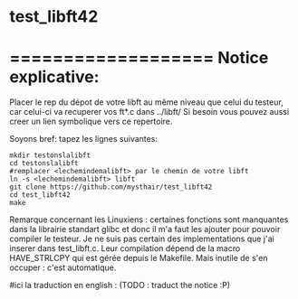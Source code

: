 # test_libft42
===================
Notice explicative:
===================

Placer le rep du dépot de votre libft au même niveau que celui du testeur, car celui-ci va recuperer vos ft*.c dans ../libft/ Si besoin vous pouvez aussi creer un lien symbolique vers ce repertoire.

Soyons bref: tapez les lignes suivantes:

	mkdir testonslalibft
	cd testonslalibft
	#remplacer <lechemindemalibft> par le chemin de votre libft
	ln -s <lechemindemalibft> libft
	git clone https://github.com/mysthair/test_libft42 
	cd test_libft42
	make

Remarque concernant les Linuxiens : certaines fonctions sont manquantes dans la librairie standart glibc et donc il m'a faut les ajouter pour pouvoir compiler le testeur. Je ne suis pas certain des implementations que j'ai inserer dans test_libft.c. Leur compilation dépend de la macro HAVE_STRLCPY qui est gérée depuis le Makefile. Mais inutile de s'en occuper : c'est automatique.

#ici la traduction en english :
(TODO : traduct the notice :P)
